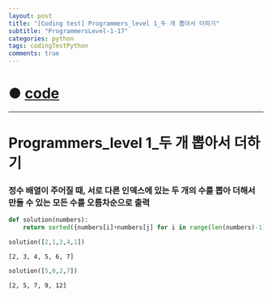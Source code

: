 ```yaml
---
layout: post
title: "[Coding test] Programmers_level 1_두 개 뽑아서 더하기"
subtitle: "ProgrammersLevel-1-17"
categories: python
tags: codingTestPython
comments: true
---
```


# ● [code](https://github.com/JeongJaeyoung0/coding_test/blob/c16695c5ff103a8d3a061ebc3c1886c86f8c9547/210701_Programmers_level%201_%EB%91%90%20%EA%B0%9C%20%EB%BD%91%EC%95%84%EC%84%9C%20%EB%8D%94%ED%95%98%EA%B8%B0.ipynb)

***

# Programmers_level 1_두 개 뽑아서 더하기
### 정수 배열이 주어질 때, 서로 다른 인덱스에 있는 두 개의 수를 뽑아 더해서 만들 수 있는 모든 수를 오름차순으로 출력


```python
def solution(numbers):
    return sorted({numbers[i]+numbers[j] for i in range(len(numbers)-1) for j in range(i+1, len(numbers))})
```


```python
solution([2,1,3,4,1])
```




    [2, 3, 4, 5, 6, 7]




```python
solution([5,0,2,7])
```




    [2, 5, 7, 9, 12]